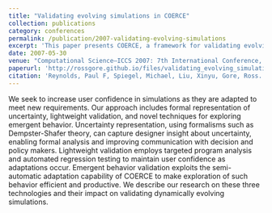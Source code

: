 ```yaml
---
title: "Validating evolving simulations in COERCE"
collection: publications
category: conferences
permalink: /publication/2007-validating-evolving-simulations
excerpt: 'This paper presents COERCE, a framework for validating evolving simulations. It addresses the challenges of maintaining simulation validity as models evolve over time and become more complex.'
date: 2007-05-30
venue: "Computational Science–ICCS 2007: 7th International Conference, Beijing, China, May 27-30, 2007, Proceedings, Part I 7"
paperurl: 'http://rossgore.github.io/files/validating_evolving_simulations.pdf'
citation: 'Reynolds, Paul F, Spiegel, Michael, Liu, Xinyu, Gore, Ross. (2007). "Validating evolving simulations in COERCE." <i> 2007 International Computational Science Conference (ICCS), Beijing, China, May 27-30, 2007</i>. 1238-1245.'
---
```

We seek to increase user confidence in simulations as they are adapted to meet new requirements.  Our approach includes formal representation of uncertainty, lightweight validation, and novel techniques for exploring emergent behavior.  Uncertainty representation, using formalisms such as Dempster-Shafer theory, can capture designer insight about uncertainty, enabling formal analysis and improving communication with decision and policy makers. Lightweight validation employs targeted program analysis and automated regression testing to maintain user confidence as adaptations occur.  Emergent behavior validation exploits the semi-automatic adaptation capability of COERCE to make exploration of such behavior efficient and productive. We describe our research on these three technologies and their impact on validating dynamically evolving simulations.